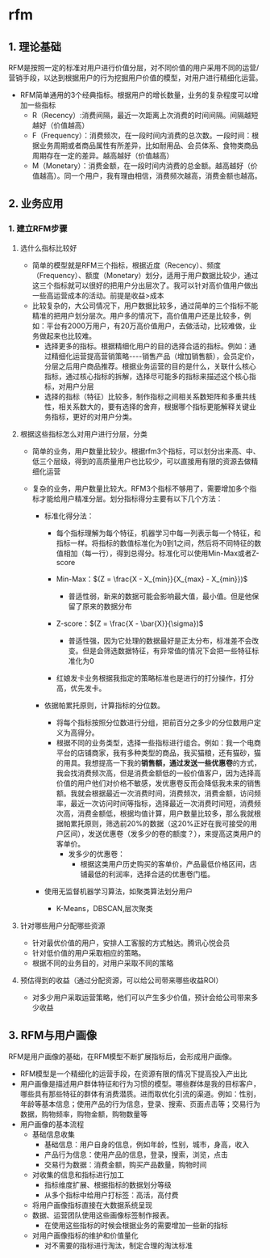 # rfm

## 1. 理论基础

RFM是按照一定的标准对用户进行价值分层，对不同价值的用户采用不同的运营/营销手段，以达到根据用户的行为挖掘用户价值的模型，对用户进行精细化运营。

- RFM简单通用的3个经典指标。根据用户的增长数量，业务的复杂程度可以增加一些指标
  - R（Recency）:消费间隔，最近一次距离上次消费的时间间隔。间隔越短越好（价值越高）
  - F（Frequency）：消费频次，在一段时间内消费的总次数。一段时间：根据业务周期或者商品属性有所差异，比如耐用品、会员体系、食物类商品周期存在一定的差异。越高越好（价值越高）
  - M（Monetary）：消费金额，在一段时间内消费的总金额。越高越好（价值越高）。同一个用户，我有理由相信，消费频次越高，消费金额也越高。

## 2. 业务应用

### 1. 建立RFM步骤

1. 选什么指标比较好
   - 简单的模型就是RFM三个指标，根据近度（Recency）、频度（Frequency）、额度（Monetary）划分，适用于用户数据比较少，通过这三个指标就可以很好的把用户分出层次了。我可以针对高价值用户做出一些高运营成本的活动。前提是收益>成本
   - 比较复杂的，大公司情况下，用户数据比较多，通过简单的三个指标不能精准的把用户划分层次。用户多的情况下，高价值用户还是比较多，例如：平台有2000万用户，有20万高价值用户，去做活动，比较难做，业务做起来也比较难。
     - 选择更多的指标。根据精细化用户的目的选择合适的指标。例如：通过精细化运营提高营销策略----销售产品（增加销售额），会员定价，分层之后用户商品推荐。根据业务运营的目的是什么，关联什么核心指标，通过核心指标的拆解，选择尽可能多的指标来描述这个核心指标，对用户分层
     - 选择的指标（特征）比较多，制作指标之间相关系数矩阵和多重共线性，相关系数大的，要有选择的舍弃，根据哪个指标更能解释关键业务指标，更好的对用户分类。

2. 根据这些指标怎么对用户进行分层，分类

   - 简单的业务，用户数量比较少。根据rfm3个指标，可以划分出来高、中、低三个层级，得到的高质量用户也比较少，可以直接用有限的资源去做精细化运营

   - 复杂的业务，用户数量比较大。RFM3个指标不够用了，需要增加多个指标才能给用户精准分层。划分指标得分主要有以下几个方法：

     - 标准化得分法：

       - 每个指标理解为每个特征，机器学习中每一列表示每一个特征，和指标一样。将指标的数值标准化为0到1之间，然后将不同特征的数值相加（每一行），得到总得分。标准化可以使用Min-Max或者Z-score
       - Min-Max：$(Z = \frac{X - X_{min}}{X_{max} - X_{min}})$
         - 普适性弱，新来的数据可能会影响最大值，最小值。但是他保留了原来的数据分布
       - Z-score：$(Z = \frac{X - \bar{X}}{\sigma})$
         - 普适性强，因为它处理的数据最好是正太分布，标准差不会改变。但是会筛选数据特征，有异常值的情况下会把一些特征标准化为0

       - 红娘发卡业务根据我指定的策略标准也是进行的打分操作，打分高，优先发卡。

     - 依据帕累托原则，计算指标的分位数。

       - 将每个指标按照分位数进行分组，把前百分之多少的分位数用户定义为高得分。
       - 根据不同的业务类型，选择一些指标进行组合。例如：我一个电商平台的店铺商家，我有多种类型的商品，我买猫粮，还有猫砂，猫的用具。我想提高一下我的**销售额，通过发送一些优惠卷**的方式，我会找消费频次高，但是消费金额低的一般价值客户，因为选择高价值的用户他们对价格不敏感，发优惠卷反而会降低我未来的销售额。我就会根据最近一次消费时间，消费频次，消费金额，访问频率，最近一次访问时间等指标，选择最近一次消费时间短，消费频次高，消费金额低，根据均值计算，用户数量比较多，那么我就根据帕累托原则，筛选前20%的数据（这20%正好在我可接受的用户区间），发送优惠卷（发多少的卷的额度？），来提高这类用户的客单价。
         - 发多少的优惠卷：
           - 根据这类用户历史购买的客单价，产品最低价格区间，店铺最低的利润率，选择合适的优惠卷门槛。

     - 使用无监督机器学习算法，如聚类算法划分用户

       - K-Means，DBSCAN,层次聚类

3. 针对哪些用户分配哪些资源

   - 针对最优价值的用户，安排人工客服的方式触达。腾讯心悦会员
   - 针对低价值的用户采取相应的策略。
   - 根据不同的业务目的，对用户采取不同的策略

4. 预估得到的收益（通过分配资源，可以给公司带来哪些收益ROI）

   - 对多少用户采取运营策略，他们可以产生多少价值，预计会给公司带来多少收益

## 3. RFM与用户画像

RFM是用户画像的基础，在RFM模型不断扩展指标后，会形成用户画像。

- RFM模型是一个精细化的运营手段，在资源有限的情况下提高投入产出比
- 用户画像是描述用户群体特征和行为习惯的模型。哪些群体是我的目标客户，哪些具有那些特征的群体有消费潜质。进而取优化引流的渠道。例如：性别，年龄等基本信息；使用产品的行为信息，登录、搜索、页面点击等；交易行为数据，购物频率，购物金额，购物数量等
- 用户画像的基本流程
  - 基础信息收集
    - 基础信息：用户自身的信息，例如年龄，性别，城市，身高，收入
    - 产品行为信息：使用产品的信息，登录，搜索，浏览，点击
    - 交易行为数据：消费金额，购买产品数量，购物时间
  - 对收集的信息和指标进行加工
    - 指标维度扩展、根据指标的数据划分等级
    - 从多个指标中给用户打标签：高活，高付费
  - 将用户画像指标直接在大数据系统呈现
  - 数据、运营团队使用这些画像标签制作报表。
    - 在使用这些指标的时候会根据业务的需要增加一些新的指标
  - 对用户画像指标的维护和价值量化
    - 对不需要的指标进行淘汰，制定合理的淘汰标准

